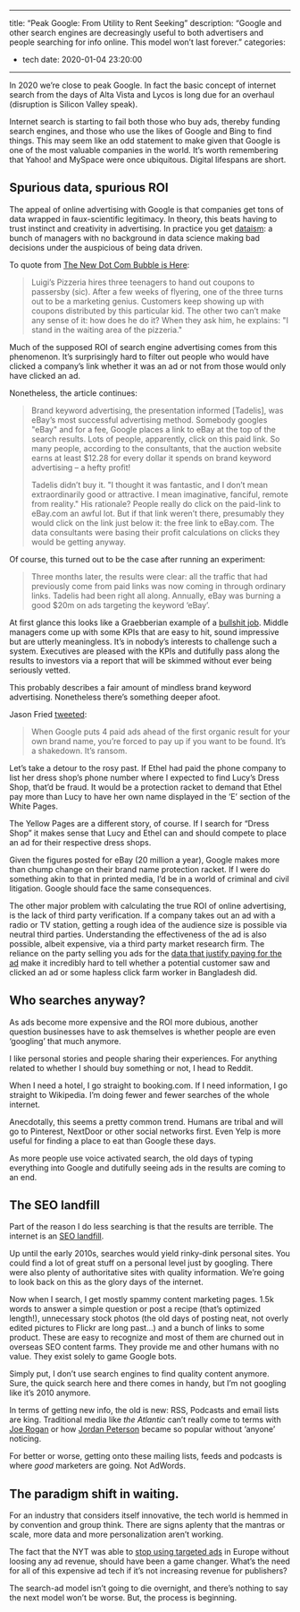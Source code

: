 










---
title: “Peak Google: From Utility to Rent Seeking”
description: “Google and other search engines are decreasingly useful to both advertisers and people searching for info online. This model won’t last forever.”
categories: 
 - tech
date: 2020-01-04 23:20:00
---

In 2020 we’re close to peak Google. In fact the basic concept of internet search from the days of Alta Vista and Lycos is long due for an overhaul (disruption is Silicon Valley speak). 

Internet search is starting to fail both those who buy ads, thereby funding search engines, and those who use the likes of Google and Bing to find things. This may seem like an odd statement to make given that Google is one of the most valuable companies in the world. It’s worth remembering that Yahoo! and MySpace were once ubiquitous. Digital lifespans are short. 

## Spurious data, spurious ROI 

The appeal of online advertising with Google is that companies get tons of data wrapped in faux-scientific legitimacy. In theory, this beats having to trust instinct and creativity in advertising. In practice you get [dataism](/blog/dataism): a bunch of managers with no background in data science making bad decisions under the auspicious of being data driven. 

To quote from [The New Dot Com Bubble is Here](https://thecorrespondent.com/100/the-new-dot-com-bubble-is-here-its-called-online-advertising/13228924500-22d5fd24): 

> Luigi’s Pizzeria hires three teenagers to hand out coupons to passersby (sic). After a few weeks of flyering, one of the three turns out to be a marketing genius. Customers keep showing up with coupons distributed by this particular kid. The other two can’t make any sense of it: how does he do it? When they ask him, he explains: "I stand in the waiting area of the pizzeria."

Much of the supposed ROI of search engine advertising comes from this phenomenon. It’s surprisingly hard to filter out people who would have clicked a company’s link whether it was an ad or not from those would only have clicked an ad. 

Nonetheless, the article continues: 

> Brand keyword advertising, the presentation informed [Tadelis], was eBay’s most successful advertising method. Somebody googles "eBay" and for a fee, Google places a link to eBay at the top of the search results. Lots of people, apparently, click on this paid link. So many people, according to the consultants, that the auction website earns at least $12.28 for every dollar it spends on brand keyword advertising – a hefty profit!
>
> Tadelis didn’t buy it. "I thought it was fantastic, and I don’t mean extraordinarily good or attractive. I mean imaginative, fanciful, remote from reality." His rationale? People really do click on the paid-link to eBay.com an awful lot. But if that link weren’t there, presumably they would click on the link just below it: the free link to eBay.com. The data consultants were basing their profit calculations on clicks they would be getting anyway.

Of course, this turned out to be the case after running an experiment: 

> Three months later, the results were clear: all the traffic that had previously come from paid links was now coming in through ordinary links. Tadelis had been right all along. Annually, eBay was burning a good $20m on ads targeting the keyword ‘eBay’. 

At first glance this looks like a Graebberian example of a [bullshit job](/blog/bullshit-jobs). Middle managers come up with some KPIs that are easy to hit, sound impressive but are utterly meaningless. It’s in nobody’s interests to challenge such a system. Executives are pleased with the KPIs and dutifully pass along the results to investors via a report that will be skimmed without ever being seriously vetted. 

This probably describes a fair amount of mindless brand keyword advertising. Nonetheless there’s something deeper afoot. 

Jason Fried [tweeted](https://twitter.com/jasonfried/status/1168986962704982016): 

> When Google puts 4 paid ads ahead of the first organic result for your own brand name, you’re forced to pay up if you want to be found. It’s a shakedown. It’s ransom.

Let’s take a detour to the rosy past. If Ethel had paid the phone company to list her dress shop’s phone number where I expected to find Lucy’s Dress Shop, that’d be fraud. It would be a protection racket to demand that Ethel pay more than Lucy to have her own name displayed in the ‘E’ section of the White Pages.

The Yellow Pages are a different story, of course. If I search for “Dress Shop” it makes sense that Lucy and Ethel can and should compete to place an ad for their respective dress shops.

Given the figures posted for eBay (20 million a year), Google makes more than chump change on their brand name protection racket. If I were do something akin to that in printed media, I’d be in a world of criminal and civil litigation. Google should face the same consequences. 

The other major problem with calculating the true ROI of online advertising, is the lack of third party verification. If a company takes out an ad with a radio or TV station, getting a rough idea of the audience size is possible via neutral third parties. Understanding the effectiveness of the ad is also possible, albeit expensive, via a third party market research firm. The reliance on the party selling you ads for the [data that justify paying for the ad](/blog/fake-data) make it incredibly hard to tell whether a potential customer saw and clicked an ad or some hapless click farm worker in Bangladesh did. 

## Who searches anyway? 

As ads become more expensive and the ROI more dubious, another question businesses have to ask themselves is whether people are even ‘googling’ that much anymore. 

I like personal stories and people sharing their experiences. For anything related to whether I should buy something or not, I head to Reddit.

When I need a hotel, I go straight to booking.com. If I need information, I go straight to Wikipedia. I’m doing fewer and fewer searches of the whole internet. 

Anecdotally, this seems a pretty common trend. Humans are tribal and will go to Pinterest, NextDoor or other social networks first. Even Yelp is more useful for finding a place to eat than Google these days. 

As more people use voice activated search, the old days of typing everything into Google and dutifully seeing ads in the results are coming to an end. 

## The SEO landfill 

Part of the reason I do less searching is that the results are terrible. The internet is an [SEO landfill](https://docs.sendwithses.com/random-stuff/the-internet-is-an-seo-landfill). 

Up until the early 2010s, searches would yield rinky-dink personal sites. You could find a lot of great stuff on a personal level just by googling. There were also plenty of authoritative sites with quality information. We’re going to look back on this as the glory days of the internet. 

Now when I search, I get mostly spammy content marketing pages. 1.5k words to answer a simple question or post a recipe (that’s optimized length!), unnecessary stock photos (the old days of posting neat, not overly edited pictures to Flickr are long past…) and a bunch of links to some product. These are easy to recognize and most of them are churned out in overseas SEO content farms. They provide me and other humans with no value. They exist solely to game Google bots. 

Simply put, I don’t use search engines to find quality content anymore. Sure, the quick search here and there comes in handy, but I’m not googling like it’s 2010 anymore. 

In terms of getting new info, the old is new: RSS, Podcasts and email lists are king. Traditional media like *the Atlantic* can’t really come to terms with [Joe Rogan](https://www.theatlantic.com/entertainment/archive/2019/08/my-joe-rogan-experience/594802/) or how [Jordan Peterson](https://www.theatlantic.com/ideas/archive/2018/08/why-the-left-is-so-afraid-of-jordan-peterson/567110/) became so popular without ‘anyone’ noticing. 

For better or worse, getting onto these mailing lists, feeds and podcasts is where *good* marketers are going. Not AdWords. 

## The paradigm shift in waiting. 

For an industry that considers itself innovative, the tech world is hemmed in by convention and group think. There are signs aplenty that the mantras or scale, more data and more personalization aren’t working.  

The fact that the NYT was able to [stop using targeted ads](https://digiday.com/media/gumgumtest-new-york-times-gdpr-cut-off-ad-exchanges-europe-ad-revenue/) in Europe without loosing any ad revenue, should have been a game changer. What’s the need for all of this expensive ad tech if it’s not increasing revenue for publishers? 

The search-ad model isn’t going to die overnight, and there’s nothing to say the next model won’t be worse. But, the process is beginning.   